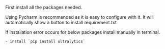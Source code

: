 First install all the packages needed.

Using Pycharm is recommended as it is easy to configure with it.
It will automatically show a button to install requirement.txt 

If installation error occurs for below packages install manually in terminal.

    - install `pip install ultralytics`

